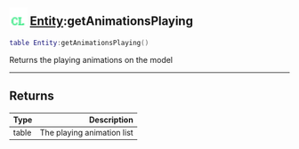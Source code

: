 ## <img src="../../.gitbook/assets/client.png" width="32" height="32" /> [Entity](../entity/README.md):getAnimationsPlaying

```lua
table Entity:getAnimationsPlaying()
```

Returns the playing animations on the model<br>

-----------------
## Returns

| Type   | Description |
| ------ | ----------: |
| table | The playing animation list |
